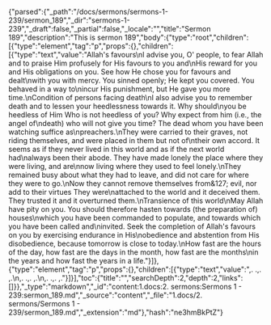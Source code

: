 {"parsed":{"_path":"/docs/sermons/sermons-1-239/sermon_189","_dir":"sermons-1-239","_draft":false,"_partial":false,"_locale":"","title":"Sermon 189","description":"This is sermon 189","body":{"type":"root","children":[{"type":"element","tag":"p","props":{},"children":[{"type":"text","value":"Allah's favours\nI advise you, O' people, to fear Allah and to praise Him profusely for His favours to you and\nHis reward for you and His obligations on you. See how He chose you for favours and dealt\nwith you with mercy. You sinned openly; He kept you covered. You behaved in a way to\nincur His punishment, but He gave you more time.\nCondition of persons facing death\nI also advise you to remember death and to lessen your heedlessness towards it. Why should\nyou be heedless of Him Who is not heedless of you? Why expect from him (i.e., the angel of\ndeath) who will not give you time? The dead whom you have been watching suffice as\npreachers.\nThey were carried to their graves, not riding themselves, and were placed in them but not of\ntheir own accord. It seems as if they never lived in this world and as if the next world had\nalways been their abode. They have made lonely the place where they were living, and are\nnow living where they used to feel lonely.\nThey remained busy about what they had to leave, and did not care for where they were to go.\nNow they cannot remove themselves from&127; evil, nor add to their virtues They were\nattached to the world and it deceived them. They trusted it and it overturned them.\nTransience of this world\nMay Allah have pity on you. You should therefore hasten towards (the preparation of) houses\nwhich you have been commanded to populate, and towards which you have been called and\ninvited. Seek the completion of Allah's favours on you by exercising endurance in His\nobedience and abstention from His disobedience, because tomorrow is close to today.\nHow fast are the hours of the day, how fast are the days in the month, how fast are the months\nin the years and how fast the years in a life."}]},{"type":"element","tag":"p","props":{},"children":[{"type":"text","value":",. .,. ,.\n,. .,. ,.\n,. .,. ,."}]}],"toc":{"title":"","searchDepth":2,"depth":2,"links":[]}},"_type":"markdown","_id":"content:1.docs:2. sermons:Sermons 1 - 239:sermon_189.md","_source":"content","_file":"1.docs/2. sermons/Sermons 1 - 239/sermon_189.md","_extension":"md"},"hash":"ne3hmBkPtZ"}